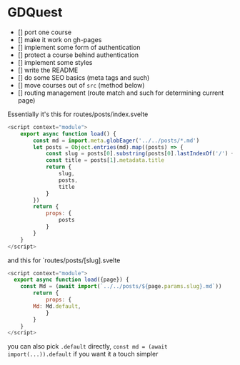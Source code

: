 # GDQuest


- [] port one course
- [] make it work on gh-pages
- [] implement some form of authentication
- [] protect a course behind authentication
- [] implement some styles
- [] write the README
- [] do some SEO basics (meta tags and such)
- [] move courses out of `src` (method below)
- [] routing management (route match and such for determining current page)



Essentially it's this for routes/posts/index.svelte
```js
<script context="module">
    export async function load() {
        const md = import.meta.globEager('../../posts/*.md')
        let posts = Object.entries(md).map((posts) => {
            const slug = posts[0].substring(posts[0].lastIndexOf('/') + 1).replace('.md', '')
            const title = posts[1].metadata.title
            return {
                slug,
                posts,
                title
            }
        })
        return {
            props: {
                posts
            }
        }
    }
</script>
```

and this for `routes/posts/[slug].svelte

```js
<script context="module"> 
  export async function load({page}) {
    const Md = (await import(`../../posts/${page.params.slug}.md`))
        return {
            props: {
        Md: Md.default,
            }
        }
    }
</script>
```

you can also pick  `.default` directly, `const md = (await import(...)).default` if you want it a touch simpler